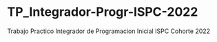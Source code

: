 # TP_Integrador-Progr-ISPC-2022
Trabajo Practico Integrador de Programacion Inicial ISPC Cohorte 2022

